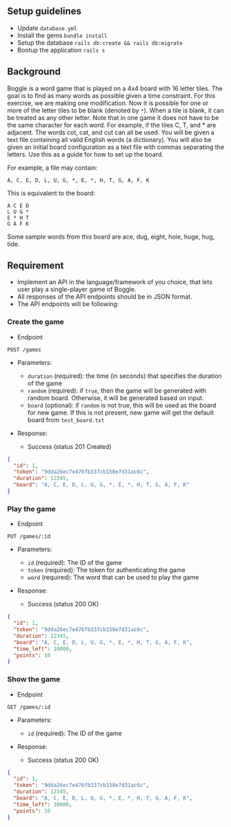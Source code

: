 ## Setup guidelines

- Update `database.yml`
- Install the gems `bundle install`
- Setup the database `rails db:create && rails db:migrate`
- Bootup the application `rails s`  

## Background

Boggle is a word game that is played on a 4x4 board with 16 letter tiles.
The goal is to find as many words as possible given a time constraint.
For this exercise, we are making one modification.
Now it is possible for one or more of the letter tiles to be blank (denoted by `*`).
When a tile is blank, it can be treated as any other letter.
Note that in one game it does not have to be the same character for each word.
For example, if the tiles C, T, and * are adjacent. The words cot, cat,
and cut can all be used.  You will be given a text file containing all
valid English words (a dictionary). You will also be given an initial board
configuration as a text file with commas separating the letters.
Use this as a guide for how to set up the board.

For example, a file may contain:

```
A, C, E, D, L, U, G, *, E, *, H, T, G, A, F, K
```

This is equivalent to the board:

```
A C E D
L U G *
E * H T
G A F K
```

Some sample words from this board are ace, dug, eight, hole, huge, hug, tide.

## Requirement

- Implement an API in the language/framework of you choice,
that lets user play a single-player game of Boggle.
- All responses of the API endpoints should be in JSON format.
- The API endpoints will be following:

### Create the game

- Endpoint

```
POST /games
```

- Parameters:
  + `duration` (required): the time (in seconds) that specifies the duration of
    the game
  + `random` (required): if `true`, then the game will be generated with random
    board.  Otherwise, it will be generated based on input.
  + `board` (optional): if `random` is not true, this will be used as the board
    for new game. If this is not present, new game will get the default board
    from `test_board.txt`

- Response:
  + Success (status 201 Created)

```json
{
  "id": 1,
  "token": "9dda26ec7e476fb337cb158e7d31ac6c",
  "duration": 12345,
  "board": "A, C, E, D, L, U, G, *, E, *, H, T, G, A, F, K"
}
```

### Play the game

- Endpoint

```
PUT /games/:id
```

- Parameters:
  + `id` (required): The ID of the game
  + `token` (required): The token for authenticating the game
  + `word` (required): The word that can be used to play the game

- Response:
  + Success (status 200 OK)

```json
{
  "id": 1,
  "token": "9dda26ec7e476fb337cb158e7d31ac6c",
  "duration": 12345,
  "board": "A, C, E, D, L, U, G, *, E, *, H, T, G, A, F, K",
  "time_left": 10000,
  "points": 10
}
```

### Show the game

- Endpoint

```
GET /games/:id
```

- Parameters:
  + `id` (required): The ID of the game

- Response:
  + Success (status 200 OK)

```json
{
  "id": 1,
  "token": "9dda26ec7e476fb337cb158e7d31ac6c",
  "duration": 12345,
  "board": "A, C, E, D, L, U, G, *, E, *, H, T, G, A, F, K",
  "time_left": 10000,
  "points": 10
}
```
